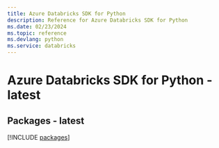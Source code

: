 ```yaml
---
title: Azure Databricks SDK for Python
description: Reference for Azure Databricks SDK for Python
ms.date: 02/23/2024
ms.topic: reference
ms.devlang: python
ms.service: databricks
---
```

# Azure Databricks SDK for Python - latest
## Packages - latest
[!INCLUDE [packages](databricks-index.md)]